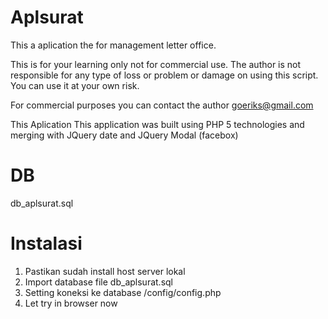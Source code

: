 Aplsurat
========
This a aplication the for management letter office.

This is for your learning only not for commercial use. 
The author is not responsible for any type of loss or problem or damage on using this script.
You can use it at your own risk.

For commercial purposes you can contact the author goeriks@gmail.com

This Aplication 
This application was built using PHP 5 technologies and merging with JQuery date and JQuery Modal (facebox)

DB
========
db_aplsurat.sql


Instalasi
========
1. Pastikan sudah install host server lokal
2. Import database file db_aplsurat.sql
3. Setting koneksi ke database /config/config.php
4. Let try in browser now
